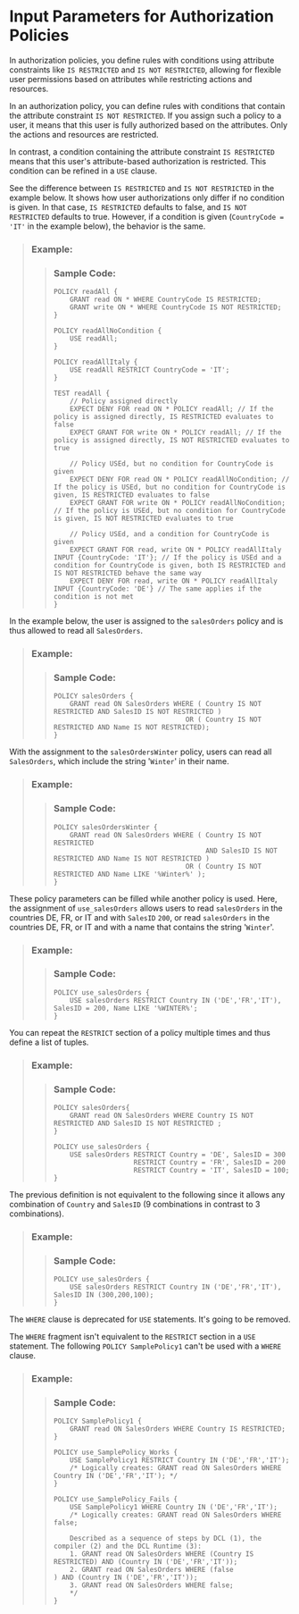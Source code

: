 <!-- loio2fad2acffd3c4bf39ef9ff649461b92a -->

# Input Parameters for Authorization Policies

In authorization policies, you define rules with conditions using attribute constraints like `IS RESTRICTED` and `IS NOT RESTRICTED`, allowing for flexible user permissions based on attributes while restricting actions and resources.



In an authorization policy, you can define rules with conditions that contain the attribute constraint `IS NOT RESTRICTED`. If you assign such a policy to a user, it means that this user is fully authorized based on the attributes. Only the actions and resources are restricted.

In contrast, a condition containing the attribute constraint `IS RESTRICTED` means that this user's attribute-based authorization is restricted. This condition can be refined in a `USE` clause.

See the difference between `IS RESTRICTED` and `IS NOT RESTRICTED` in the example below. It shows how user authorizations only differ if no condition is given. In that case, `IS RESTRICTED` defaults to false, and `IS NOT RESTRICTED` defaults to true. However, if a condition is given \(`CountryCode = 'IT'` in the example below\), the behavior is the same.

> ### Example:  
> > ### Sample Code:  
> > ```
> > POLICY readAll {
> >     GRANT read ON * WHERE CountryCode IS RESTRICTED;
> >     GRANT write ON * WHERE CountryCode IS NOT RESTRICTED;
> > }
> > 
> > POLICY readAllNoCondition {
> >     USE readAll; 
> > }
> > 
> > POLICY readAllItaly {
> >     USE readAll RESTRICT CountryCode = 'IT';
> > }
> > 
> > TEST readAll {
> >     // Policy assigned directly
> >     EXPECT DENY FOR read ON * POLICY readAll; // If the policy is assigned directly, IS RESTRICTED evaluates to false
> >     EXPECT GRANT FOR write ON * POLICY readAll; // If the policy is assigned directly, IS NOT RESTRICTED evaluates to true
> > 
> >     // Policy USEd, but no condition for CountryCode is given
> >     EXPECT DENY FOR read ON * POLICY readAllNoCondition; // If the policy is USEd, but no condition for CountryCode is given, IS RESTRICTED evaluates to false
> >     EXPECT GRANT FOR write ON * POLICY readAllNoCondition; // If the policy is USEd, but no condition for CountryCode is given, IS NOT RESTRICTED evaluates to true
> >     
> >     // Policy USEd, and a condition for CountryCode is given
> >     EXPECT GRANT FOR read, write ON * POLICY readAllItaly INPUT {CountryCode: 'IT'}; // If the policy is USEd and a condition for CountryCode is given, both IS RESTRICTED and IS NOT RESTRICTED behave the same way
> >     EXPECT DENY FOR read, write ON * POLICY readAllItaly INPUT {CountryCode: 'DE'} // The same applies if the condition is not met
> > }
> > ```

In the example below, the user is assigned to the `salesOrders` policy and is thus allowed to read all `SalesOrders`.

> ### Example:  
> > ### Sample Code:  
> > ```
> > POLICY salesOrders {
> >     GRANT read ON SalesOrders WHERE ( Country IS NOT RESTRICTED AND SalesID IS NOT RESTRICTED )
> >                                  OR ( Country IS NOT RESTRICTED AND Name IS NOT RESTRICTED);
> > }
> > ```

With the assignment to the `salesOrdersWinter` policy, users can read all `SalesOrders`, which include the string '`Winter`' in their name.

> ### Example:  
> > ### Sample Code:  
> > ```
> > POLICY salesOrdersWinter {
> >     GRANT read ON SalesOrders WHERE ( Country IS NOT RESTRICTED
> >                                       AND SalesID IS NOT RESTRICTED AND Name IS NOT RESTRICTED )
> >                                  OR ( Country IS NOT RESTRICTED AND Name LIKE '%Winter%' );
> > }
> > ```

These policy parameters can be filled while another policy is used. Here, the assignment of `use_salesOrders` allows users to read `salesOrders` in the countries DE, FR, or IT and with `SalesID` `200`, or read `salesOrders` in the countries DE, FR, or IT and with a name that contains the string '`Winter`'.

> ### Example:  
> > ### Sample Code:  
> > ```
> > POLICY use_salesOrders {
> >     USE salesOrders RESTRICT Country IN ('DE','FR','IT'), SalesID = 200, Name LIKE '%WINTER%';
> > }
> > ```

You can repeat the `RESTRICT` section of a policy multiple times and thus define a list of tuples.

> ### Example:  
> > ### Sample Code:  
> > ```
> > POLICY salesOrders{
> >     GRANT read ON SalesOrders WHERE Country IS NOT RESTRICTED AND SalesID IS NOT RESTRICTED ;
> > }
> > 
> > POLICY use_salesOrders {
> >     USE salesOrders RESTRICT Country = 'DE', SalesID = 300
> >                     RESTRICT Country = 'FR', SalesID = 200
> >                     RESTRICT Country = 'IT', SalesID = 100;
> > }
> > ```

The previous definition is not equivalent to the following since it allows any combination of `Country` and `SalesID` \(9 combinations in contrast to 3 combinations\).

> ### Example:  
> > ### Sample Code:  
> > ```
> > POLICY use_salesOrders {
> >     USE salesOrders RESTRICT Country IN ('DE','FR','IT'), SalesID IN (300,200,100);
> > }
> > ```

The `WHERE` clause is deprecated for `USE` statements. It's going to be removed.

The `WHERE` fragment isn't equivalent to the `RESTRICT` section in a `USE` statement. The following `POLICY SamplePolicy1` can't be used with a `WHERE` clause.

> ### Example:  
> > ### Sample Code:  
> > ```
> > POLICY SamplePolicy1 {
> >     GRANT read ON SalesOrders WHERE Country IS RESTRICTED;
> > }
> > 
> > POLICY use_SamplePolicy_Works {
> >     USE SamplePolicy1 RESTRICT Country IN ('DE','FR','IT');
> >     /* Logically creates: GRANT read ON SalesOrders WHERE Country IN ('DE','FR','IT'); */
> > }
> > 
> > POLICY use_SamplePolicy_Fails {
> >     USE SamplePolicy1 WHERE Country IN ('DE','FR','IT');
> >     /* Logically creates: GRANT read ON SalesOrders WHERE false;
> > 
> >     Described as a sequence of steps by DCL (1), the compiler (2) and the DCL Runtime (3): 
> >     1. GRANT read ON SalesOrders WHERE (Country IS RESTRICTED) AND (Country IN ('DE','FR','IT'));
> >     2. GRANT read ON SalesOrders WHERE (false                ) AND (Country IN ('DE','FR','IT'));
> >     3. GRANT read ON SalesOrders WHERE false;
> >     */
> > }
> > ```

